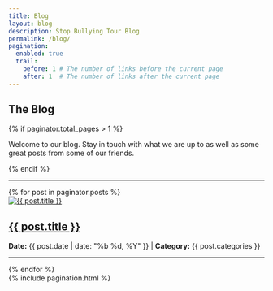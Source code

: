 ```yaml
---
title: Blog
layout: blog
description: Stop Bullying Tour Blog
permalink: /blog/
pagination: 
  enabled: true
  trail: 
    before: 1 # The number of links before the current page
    after: 1  # The number of links after the current page
---
```

<section>
  <div class="container">
    <div class="row">
      <div class="col-lg-7 col-lg-offset-2 col-md-7 col-md-offset-2 col-sm-12 col-xs-12">
        <h1>The Blog</h1>
        {% if paginator.total_pages > 1 %}
        <p>Welcome to our blog. Stay in touch with what we are up to as well as some great posts from some of our friends.</p>
        {% endif %} 
      </div>
    </div>
    <hr/>
    {% for post in paginator.posts %}
    <div class="row">
      <div class="col-lg-3 col-lg-offset-2 col-md-3 col-md-offset-2 col-sm-3 col-xs-12">
        <a href="{{ post.url }}" class="hidden-xs"><img src="{{ site.baseurl }}/img/{{ post.mainimage }}" alt="{{ post.title }}" class="img-responsive img-rounded"/></a>
      </div>
      <div class="col-lg-7 col-md-7 col-sm-9 col-xs-12">
        <h2 class="article-header"><a href="{{ post.url }}">{{ post.title }}</a></h2>
        <p class="article-date"><strong>Date:</strong> {{ post.date | date: "%b %d, %Y" }} | <strong>Category:</strong> {{ post.categories }}
        </p>
      </div>
    </div>
    <hr/>
    {% endfor %}
    <div class="row">
      <div class="col-lg-7 col-lg-offset-2 col-md-7 col-md-offset-2 col-sm-12 col-xs-12">
        {% include pagination.html %}
      </div>
    </div>
  </div>
</section>